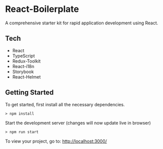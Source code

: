 # React-Boilerplate

A comprehensive starter kit for rapid application development using React.

## Tech
- React
- TypeScript
- Redux-Toolkit
- React-i18n
- Storybook
- React-Helmet


## Getting Started

To get started, first install all the necessary dependencies.
```
> npm install
```

Start the development server (changes will now update live in browser)
```
> npm run start
```

To view your project, go to: [http://localhost:3000/](http://localhost:3000/)
